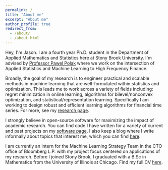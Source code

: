 ```yaml
---
permalink: /
title: "About me"
excerpt: "About me"
author_profile: true
redirect_from: 
  - /about/
  - /about.html
---
```




Hey, I'm Jason. I am a fourth year Ph.D. student in the Department of Applied Mathematics and Statistics here at Stony Brook University. I'm advised by [Professor Pawel Polak](https://sites.google.com/view/pawelpolak)  where we work on the intersection of Applied Statistics and Machine Learning to High Frequency Finance.

Broadly, the goal of my research is to engineer practical and scalable methods in machine learning that are  well-formulated within statistics and optimization. This leads me to work across a variety of fields including: regret minimization in online learning, algorithms for bilevel/nonconvex optimization, and statistical/representation learning.  Specifically I am working to design robust and efficient learning algorithms for financial time series. For more, see my [research page](/research/). 

I strongly believe in open-source software for maximizing the impact of academic research. You can find code  I have written for a variety of current and past projects on my [software page](/software/). I also keep a blog where I write informally about topics that interest me, which you can find [here](/year-archive/). 


I am currently an intern for the Machine Learning Strategy Team in the CTO office of Bloomberg L.P. with my project focus centered on applications of my research. Before I joined Stony Brook, I graduated with a B.Sc in Mathematics from the University of Illinois at Chicago. Find my full CV [here](/files/Jason_Bohne_New_CV.pdf).